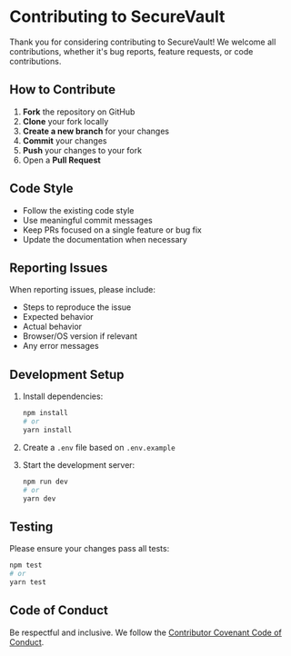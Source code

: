 # Contributing to SecureVault

Thank you for considering contributing to SecureVault! We welcome all contributions, whether it's bug reports, feature requests, or code contributions.

## How to Contribute

1. **Fork** the repository on GitHub
2. **Clone** your fork locally
3. **Create a new branch** for your changes
4. **Commit** your changes
5. **Push** your changes to your fork
6. Open a **Pull Request**

## Code Style

- Follow the existing code style
- Use meaningful commit messages
- Keep PRs focused on a single feature or bug fix
- Update the documentation when necessary

## Reporting Issues

When reporting issues, please include:
- Steps to reproduce the issue
- Expected behavior
- Actual behavior
- Browser/OS version if relevant
- Any error messages

## Development Setup

1. Install dependencies:
   ```bash
   npm install
   # or
   yarn install
   ```

2. Create a `.env` file based on `.env.example`

3. Start the development server:
   ```bash
   npm run dev
   # or
   yarn dev
   ```

## Testing

Please ensure your changes pass all tests:

```bash
npm test
# or
yarn test
```

## Code of Conduct

Be respectful and inclusive. We follow the [Contributor Covenant Code of Conduct](https://www.contributor-covenant.org/version/2/1/code_of_conduct/).

